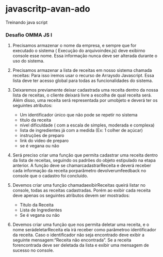 # javascritp-avan-ado
Treinando java script

### Desafio OMMA JS I
1. Precisamos armazenar o nome da empresa, e sempre que for executado o
sistema ( Execução do arquivoindex.js) deve exibirno console esse nome.
Essa informação nunca deve ser alterada durante o uso do sistema.
2. Precisamos armazenar a lista de receitas em nosso sistema chamada
receitas: Para isso iremos usar o recurso de Arraysdo Javascript. Essa lista
deve ter acesso global para todas as funcionalidades do sistema.
3. Deixaremos previamente deixar cadastrada uma receita dentro da nossa
lista de receitas, o cliente deixará livre a escolha de qual receita será. Além disso, uma receita será representada por umobjeto e deverá ter os
seguintes atributos:

     - Um identificador único que não pode se repetir no sistema
     - titulo da receita
     -  nível dificuldade ( com a escala de simples, moderada e complexa)
     - lista de ingredientes já com a medida (Ex: 1 colher de açúcar)
     - instruções de preparo
     - link do video de preparo
     - se é vegana ou não

4. Será preciso criar uma função que permita cadastrar uma receita dentro
da lista de receitas, seguindo os padrões do objeto estipulado na etapa
anterior. A função deve se chamarcadastrarReceita e deverá receber
cada informação da receita porparâmetro devolverumfeedback no
console que o cadastro foi concluído.

5. Devemos criar uma função chamadaexibirReceitas queirá listar no
console, todas as receitas cadastradas. Porém ao exibir cada receita deve
apenas os seguintes atributos devem ser mostrados:
    - Titulo da Receita
    - Lista de Ingredientes
    - Se é vegana ou não

6. Devemos criar uma função que nos permita deletar uma receita, e o nome
serádeletarReceita ela irá receber como parâmetroo identificador da
receita. Caso o identificador não seja encontrado deve exibir a seguinte
mensagem:“Receita não encontrada”. Se a receita forencontrada deve
ser deletada da lista e exibir uma mensagem de sucesso no console.
